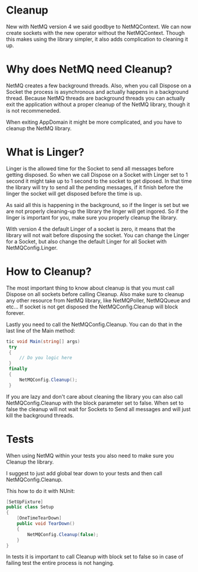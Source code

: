 Cleanup
=======

New with NetMQ version 4 we said goodbye to NetMQContext. We can now create sockets with the new operator without the NetMQContext.
Though this makes using the library simpler, it also adds complication to cleaning it up.

# Why does NetMQ need Cleanup?

NetMQ creates a few background threads. Also, when you call Dispose on a Socket the process is asynchronous and actually happens in a background thread.
Because NetMQ threads are background threads you can actually exit the application without a proper cleanup of the NetMQ library, though it is not recommeneded.

When exiting AppDomain it might be more complicated, and you have to cleanup the NetMQ library.

# What is Linger?

Linger is the allowed time for the Socket to send all messages before getting disposed.
So when we call Dispose on a Socket with Linger set to 1 second it might take up to 1 second to the socket to get diposed.
In that time the library will try to send all the pending messages, if it finish before the linger the socket will get disposed before the time is up.

As said all this is happening in the background, so if the linger is set but we are not properly cleaning-up the library the linger will get ingored.
So if the linger is important for you, make sure you properly cleanup the library.

With version 4 the default Linger of a socket is zero, it means that the library will not wait before disposing the socket.
You can change the Linger for a Socket, but also change the default Linger for all Socket with NetMQConfig.Linger.

# How to Cleanup?

The most important thing to know about cleanup is that you must call Dispose on all sockets before calling Cleanup. 
Also make sure to cleanup any other resource from NetMQ library, like NetMQPoller, NetMQQueue and etc...
If socket is not get disposed the NetMQConfig.Cleanup will block forever.

Lastly you need to call the NetMQConfig.Cleanup. You can do that in the last line of the Main method:

``` csharp
tic void Main(string[] args)
 try
 {
     // Do you logic here
 }
 finally
 {
     NetMQConfig.Cleanup();
 }
```

If you are lazy and don't care about cleaning the library you can also call NetMQConfig.Cleanup with the block parameter set to false.
When set to false the cleanup will not wait for Sockets to Send all messages and will just kill the background threads.

# Tests

When using NetMQ within your tests you also need to make sure you Cleanup the library.

I suggest to just add global tear down to your tests and then call NetMQConfig.Cleanup.

This how to do it with NUnit:

``` csharp
[SetUpFixture]
public class Setup
{
    [OneTimeTearDown]
    public void TearDown()
    {
        NetMQConfig.Cleanup(false);
    }
}
```

In tests it is important to call Cleanup with block set to false so in case of failing test the entire process is not hanging.
